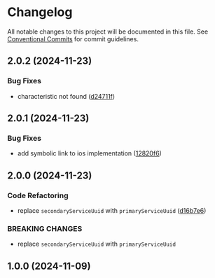 # Changelog

All notable changes to this project will be documented in this file. See [Conventional Commits](https://www.conventionalcommits.org) for commit guidelines.

## 2.0.2 (2024-11-23)

### Bug Fixes

* characteristic not found ([d24711f](https://github.com/tnc1997/flutter-blue-plus/commit/d24711fbb2fc1be7e9deaacbc09f6eb1ce0995db))

## 2.0.1 (2024-11-23)

### Bug Fixes

* add symbolic link to ios implementation ([12820f6](https://github.com/tnc1997/flutter-blue-plus/commit/12820f63e08fe630f312250ae5f0e3cd21ceb205))

## 2.0.0 (2024-11-23)

### Code Refactoring

* replace `secondaryServiceUuid` with `primaryServiceUuid` ([d16b7e6](https://github.com/tnc1997/flutter-blue-plus/commit/d16b7e6cf017081bf1ec117c800c00de198b8fe8))

### BREAKING CHANGES

* replace `secondaryServiceUuid` with `primaryServiceUuid`

## 1.0.0 (2024-11-09)
